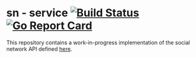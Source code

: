 # sn - service [![Build Status](https://travis-ci.org/sn/service.svg?branch=master)](https://travis-ci.org/sn/service) [![Go Report Card](https://goreportcard.com/badge/github.com/sn/service)](https://goreportcard.com/report/github.com/sn/service)

This repository contains a work-in-progress implementation of the social network API defined [here](https://github.com/sn/sn/blob/master/API.md).

